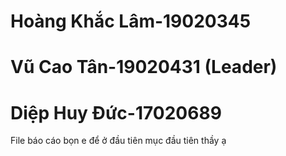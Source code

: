 Hoàng Khắc Lâm-19020345
==================================
Vũ Cao Tân-19020431 (Leader)
==================================
Diệp Huy Đức-17020689
==================================
File báo cáo bọn e để ở đầu tiên mục đầu tiên thầy ạ 
